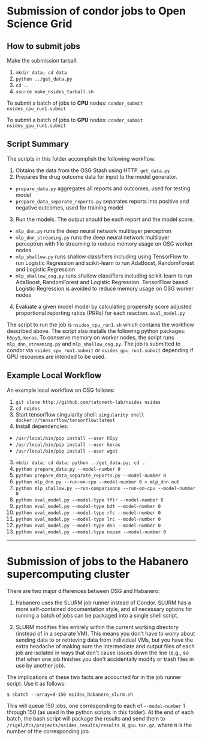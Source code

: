 # Submission of condor jobs to Open Science Grid

## How to submit jobs

Make the submission tarball:
1. `mkdir data; cd data`
2. `python ../get_data.py`
3. `cd ..`
4. `source make_nsides_tarball.sh`

To submit a batch of jobs to **CPU** nodes:
`condor_submit nsides_cpu_run1.submit`

To submit a batch of jobs to **GPU** nodes:
`condor_submit nsides_gpu_run1.submit`

## Script Summary
The scripts in this folder accomplish the following workflow:

1. Obtains the data from the OSG Stash using HTTP. `get_data.py`
2. Prepares the drug outcome data for input to the model generator.
  * `prepare_data.py` aggregates all reports and outcomes, used for testing model
  * `prepare_data_separate_reports.py` separates reports into positive and negative outcomes, used for training model
3. Run the models.  The output should be each report and the model score.
  * `mlp_dnn.py` runs the deep neural network multilayer perceptron
  * `mlp_dnn_streaming.py` runs the deep neural network multilayer perceptron with file streaming to reduce memory usage on OSG worker nodes
  * `mlp_shallow.py` runs shallow classifiers including using TensorFlow to run Logistic Regression and scikit-learn to run AdaBoost, RandomForest and Logistic Regression
  * `mlp_shallow_osg.py` runs shallow classifiers including scikit-learn to run AdaBoost, RandomForest and Logistic Regression. TensorFlow based Logistic Regression is avoided to reduce memory usage on OSG worker nodes
4. Evaluate a given model model by calculating propensity score adjusted proportional reporting ratios (PRRs) for each reaction. `eval_model.py`

The script to run the job is `nsides_cpu_run1.sh` which contains the workflow described above.  The script also installs the following python packages: `h5py5`, `keras`. To conserve memory on worker nodes, the script runs `mlp_dnn_streaming.py` and `mlp_shallow_osg.py`. The job is submitted to condor via `nsides_cpu_run1.submit` or `nsides_gpu_run1.submit` depending if GPU resources are intended to be used.

## Example Local Workflow

An example local workflow on OSG follows:
1. `git clone http://github.com/tatonett-lab/nsides nsides`
2. `cd nsides`
3. Start tensorflow singularity shell: `singularity shell docker://tensorflow/tensorflow:latest`
4. Install dependencies:
 * `/usr/local/bin/pip install --user h5py`
 * `/usr/local/bin/pip install --user keras`
 * `/usr/local/bin/pip install --user wget`
3. `mkdir data; cd data; python ../get_data.py; cd ..`
4. `python prepare_data.py --model-number 0`
5. `python prepare_data_separate_reports.py --model-number 0`
6. `python mlp_dnn.py --run-on-cpu --model-number 0 > mlp_dnn.out`
7. `python mlp_shallow.py --run-comparisons --run-on-cpu --model-number 0`
8. `python eval_model.py --model-type tflr --model-number 0`
9. `python eval_model.py --model-type bdt --model-number 0`
10. `python eval_model.py --model-type rfc --model-number 0`
11. `python eval_model.py --model-type lrc --model-number 0`
12. `python eval_model.py --model-type dnn --model-number 0`
13. `python eval_model.py --model-type nopsm --model-number 0`

- - -

# Submission of jobs to the Habanero supercomputing cluster

There are two major differences between OSG and Habanero:

1. Habanero uses the SLURM job runner instead of Condor. SLURM has a more self-contained documentation style, and all necessary options for running a batch of jobs can be packaged into a single shell script.

2. SLURM modifies files entirely within the current working directory (instead of in a separate VM). This means you don't have to worry about sending data to or retrieving data from individual VMs, but you have the extra headache of making sure the intermediate and output files of each job are isolated in ways that don't cause issues down the line (e.g., so that when one job finishes you don't accidentally modify or trash files in use by another job).

The implications of these two facts are accounted for in the job runner script. Use it as follows:

`$ sbatch --array=0-150 nsides_habanero_slurm.sh`

This will queue 150 jobs, one corresponding to each of `--model-number` 1 through 150 (as used in the python scripts in this folder). At the end of each batch, the bash script will package the results and send them to `/rigel/fcs/projects/nsides_results/results_N_gpu.tar.gz`, where `N` is the number of the corresponding job.
